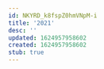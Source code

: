 ```yaml
---
id: NKYRD_k8fspZ0hmVNpM-i
title: '2021'
desc: ''
updated: 1624957958602
created: 1624957958602
stub: true
---
```


